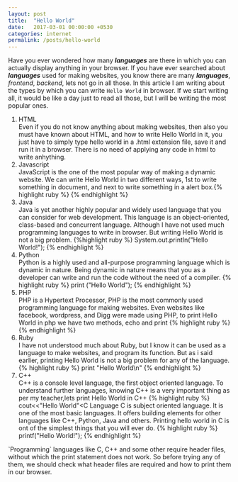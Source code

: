 ```yaml
---
layout: post
title:  "Hello World"
date:   2017-03-01 00:00:00 +0530
categories: internet
permalink: /posts/hello-world
---
```

Have you ever wondered how many ___languages___ are there in which you can actually display anything in your browser. If you have ever searched about ___languages___ used for making websites, you know there are many ___languages___, _frontend_, _backend_, lets not go in all those. In this article I am writing about the types by which you can write `Hello World` in browser. If we start writing all, it would be like a day just to read all those, but I will be writing the most popular ones.<br>
<ol>
<li> HTML</li>
Even if you do not know anything about making websites, then also you must have known about HTML, and how to write Hello World in it, you just have to simply type hello world in a .html extension file, save it and run it in a browser. There is no need of applying any code in html to write anhything.<br>
<li> Javascript</li>
JavaScript is the one of the most popular way of making a dynamic website. We can write Hello World in two different ways, 1st to write something in document, and next to write something in a alert box.{% highlight ruby %}<!-- document.write("Hello World");
alert("Hello World");
 !--> {% endhighlight %}
<li> Java</li>
Java is yet another highly popular and widely used language that you can consider for web development. This language is an object-oriented, class-based and concurrent language. Although I have not used much programming languages to write in browser. But writing Hello World is not a big problem.
{%highlight ruby %}
System.out.printIn("Hello World!");
{% endhighlight %}
<li> Python </li>
Python is a highly used and all-purpose programming language which is dynamic in nature. Being dynamic in nature means that you as a developer can write and run the code without the need of a compiler.
{% highlight ruby %}
print ("Hello World");
{% endhighlight %}
<li>PHP</li>
PHP is a Hypertext Processor, PHP is the most commonly used programming language for making websites. Even websites like facebook, wordpress, and Digg were made using PHP, to print Hello World in php we have two methods, echo and print
{% highlight ruby %}
<?php print "Hello World";
echo "Hello World";
?>
{% endhighlight %}
<li>Ruby</li>
I have not understood much about Ruby, but I know it can be used as a language to make websites, and program its function. But as i said earlier, printing Hello World is not a big problem for any of the language.
{% highlight ruby %}
print "Hello World\n"
{% endhighlight %}
<li>C++</li>
C++ is a console level language, the first object oriented language. To understand further languages, knowing C++ is a very important thing as per my teacher,lets print Hello World in C++
{% highlight ruby %}
cout<<"Hello World"<<endl;
{% endhighlight %}
<li>C Language</li>
C is subject oriented language. It is one of the most basic languages. It offers building elements for other languages like C++, Python, Java and others. Printing hello world in C is ont of the simplest things that you will ever do.
{% highlight ruby %}
printf("Hello World!");
{% endhighlight %}
</ol>
`Programming` languages like C, C++ and some other require header files, without which the print statement does not work. So before trying any of them, we should check what header files are required and how to print them in our browser.
